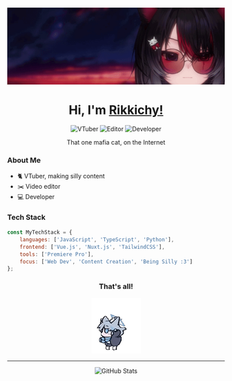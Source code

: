 <p align="center">
  <img src="img/banner.gif" alt="My banner, why are you reading this btw"/>
</p>
<h1 align="center">Hi, I'm <a href="https://ruecat.dev" target="_blank">Rikkichy!</a></h1>

<div align="center">
  <img src="https://img.shields.io/badge/VTuber-7287fd?style=for-the-badge" alt="VTuber"/>
  <img src="https://img.shields.io/badge/Editor-179299?style=for-the-badge" alt="Editor"/>
  <img src="https://img.shields.io/badge/Developer-209fb5?style=for-the-badge" alt="Developer"/>
</div>

<p align="center">That one mafia cat, on the Internet</p>

### About Me
- 🐈 VTuber, making silly content
- ✂️ Video editor
- 💻 Developer

### Tech Stack
```javascript
const MyTechStack = {
    languages: ['JavaScript', 'TypeScript', 'Python'],
    frontend: ['Vue.js', 'Nuxt.js', 'TailwindCSS'],
    tools: ['Premiere Pro'],
    focus: ['Web Dev', 'Content Creation', 'Being Silly :3']
};
```
<h3 align="center">That's all!</a></h3>
<p align="center">
  <img src="img/dance.gif" alt="My banner, why are you reading this btw"/>
</p>

---

<div align="center">
  <img src="https://github-readme-stats.vercel.app/api?username=rikkichy&show_icons=true&theme=radical" alt="GitHub Stats"/>
</div>
